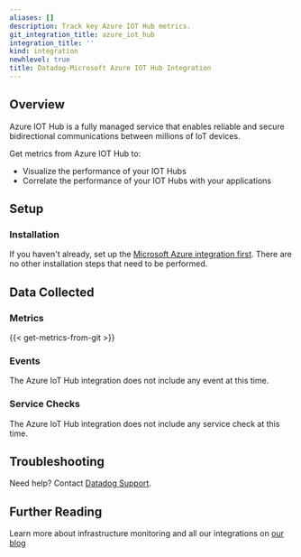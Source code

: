 ```yaml
---
aliases: []
description: Track key Azure IOT Hub metrics.
git_integration_title: azure_iot_hub
integration_title: ''
kind: integration
newhlevel: true
title: Datadog-Microsoft Azure IOT Hub Integration
---
```


## Overview
 Azure IOT Hub is a fully managed service that enables reliable and secure bidirectional communications between millions of IoT devices.

Get metrics from Azure IOT Hub to:

* Visualize the performance of your IOT Hubs
* Correlate the performance of your IOT Hubs with your applications

## Setup
### Installation

If you haven't already, set up the [Microsoft Azure integration first](https://docs.datadoghq.com/integrations/azure/). There are no other installation steps that need to be performed.

## Data Collected
### Metrics
{{< get-metrics-from-git >}}

### Events
The Azure IoT Hub integration does not include any event at this time.

### Service Checks
The Azure IoT Hub integration does not include any service check at this time.

## Troubleshooting
Need help? Contact [Datadog Support](http://docs.datadoghq.com/help/).

## Further Reading
Learn more about infrastructure monitoring and all our integrations on [our blog](https://www.datadoghq.com/blog/)
